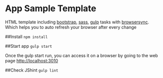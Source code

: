 # App Sample Template
HTML template including [bootstrap](http://getbootstrap.com/), [sass](http://sass-lang.com/guide), [gulp](http://gulpjs.com/) tasks with [browsersync](http://www.browsersync.io/). Which helps you to auto refresh your browser after every change

##Install
`npm install`


##Start app
`gulp start`

Once the gulp start run, you can access it on a browser by going to the web page [http://localhost:3010](http://localhost:3010)


##Check JShint
`gulp lint`
